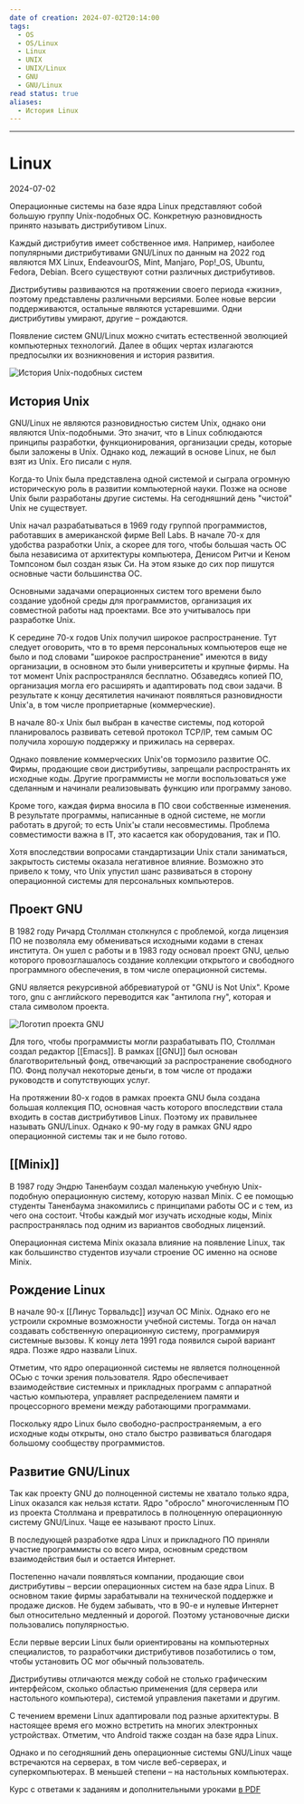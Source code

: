 ```yaml
---
date of creation: 2024-07-02T20:14:00
tags:
  - OS
  - OS/Linux
  - Linux
  - UNIX
  - UNIX/Linux
  - GNU
  - GNU/Linux
read status: true
aliases:
  - История Linux
---
```

---
# Linux
2024-07-02


Операционные системы на базе ядра Linux представляют собой большую группу Unix-подобных ОС. Конкретную разновидность принято называть дистрибутивом Linux.

Каждый дистрибутив имеет собственное имя. Например, наиболее популярными дистрибутивами GNU/Linux по данным на 2022 год являются MX Linux, EndeavourOS, Mint, Manjaro, Pop!\_OS, Ubuntu, Fedora, Debian. Всего существуют сотни различных дистрибутивов.

Дистрибутивы развиваются на протяжении своего периода «жизни», поэтому представлены различными версиями. Более новые версии поддерживаются, остальные являются устаревшими. Одни дистрибутивы умирают, другие – рождаются.

Появление систем GNU/Linux можно считать естественной эволюцией компьютерных технологий. Далее в общих чертах излагаются предпосылки их возникновения и история развития.

![История Unix-подобных систем](https://younglinux.info/sites/default/files/images/linux-bash/linuxhistory.png)





## История Unix

GNU/Linux не являются разновидностью систем Unix, однако они являются Unix-подобными. Это значит, что в Linux соблюдаются принципы разработки, функционирования, организации среды, которые были заложены в Unix. Однако код, лежащий в основе Linux, не был взят из Unix. Его писали с нуля.

Когда-то Unix была представлена одной системой и сыграла огромную историческую роль в развитии компьютерной науки. Позже на основе Unix были разработаны другие системы. На сегодняшний день "чистой" Unix не существует.

Unix начал разрабатываться в 1969 году группой программистов, работавших в американской фирме Bell Labs. В начале 70-х для удобства разработки Unix, а скорее для того, чтобы большая часть ОС была независима от архитектуры компьютера, Денисом Ритчи и Кеном Томпсоном был создан язык Си. На этом языке до сих пор пишутся основные части большинства ОС.

Основными задачами операционных систем того времени было создание удобной среды для программистов, организация их совместной работы над проектами. Все это учитывалось при разработке Unix.

К середине 70-х годов Unix получил широкое распространение. Тут следует оговорить, что в то время персональных компьютеров еще не было и под словами "широкое распространение" имеются в виду организации, в основном это были университеты и крупные фирмы. На тот момент Unix распространялся бесплатно. Обзаведясь копией ПО, организация могла его расширять и адаптировать под свои задачи. В результате к концу десятилетия начинают появляться разновидности Unix'а, в том числе проприетарные (коммерческие).

В начале 80-х Unix был выбран в качестве системы, под которой планировалось развивать сетевой протокол TCP/IP, тем самым ОС получила хорошую поддержку и прижилась на серверах.

Однако появление коммерческих Unix'ов тормозило развитие ОС. Фирмы, продающие свои дистрибутивы, запрещали распространять их исходные коды. Другие программисты не могли воспользоваться уже сделанным и начинали реализовывать функцию или программу заново.

Кроме того, каждая фирма вносила в ПО свои собственные изменения. В результате программы, написанные в одной системе, не могли работать в другой; то есть Unix'ы стали несовместимы. Проблема совместимости важна в IT, это касается как оборудования, так и ПО.

Хотя впоследствии вопросами стандартизации Unix стали заниматься, закрытость системы оказала негативное влияние. Возможно это привело к тому, что Unix упустил шанс развиваться в сторону операционной системы для персональных компьютеров.





## Проект GNU

В 1982 году Ричард Столлман столкнулся с проблемой, когда лицензия ПО не позволяла ему обмениваться исходными кодами в стенах института. Он ушел с работы и в 1983 году основал проект GNU, целью которого провозглашалось создание коллекции открытого и свободного программного обеспечения, в том числе операционной системы.

GNU является рекурсивной аббревиатурой от "GNU is Not Unix". Кроме того, gnu с английского переводится как "антилопа гну", которая и стала символом проекта.

![Логотип проекта GNU](https://younglinux.info/sites/default/files/images/linux-bash/GNU.png)

Для того, чтобы программисты могли разрабатывать ПО, Столлман создал редактор [[Emacs]]. В рамках [[GNU]] был основан благотворительный фонд, отвечающий за распространение свободного ПО. Фонд получал некоторые деньги, в том числе от продажи руководств и сопутствующих услуг.

На протяжении 80-х годов в рамках проекта GNU была создана большая коллекция ПО, основная часть которого впоследствии стала входить в состав дистрибутивов Linux. Поэтому их правильнее называть GNU/Linux. Однако к 90-му году в рамках GNU ядро операционной системы так и не было готово.





## [[Minix]]

В 1987 году Эндрю Таненбаум создал маленькую учебную Unix-подобную операционную систему, которую назвал Minix. С ее помощью студенты Таненбаума знакомились с принципами работы ОС и с тем, из чего она состоит. Чтобы каждый мог изучать исходные коды, Minix распространялась под одним из вариантов свободных лицензий.

Операционная система Minix оказала влияние на появление Linux, так как большинство студентов изучали строение ОС именно на основе Minix.





## Рождение Linux

В начале 90-х [[Линус Торвальдс]] изучал ОС Minix. Однако его не устроили скромные возможности учебной системы. Тогда он начал создавать собственную операционную систему, программируя системные вызовы. К концу лета 1991 года появился сырой вариант ядра. Позже ядро назвали Linux.

Отметим, что ядро операционной системы не является полноценной ОСью с точки зрения пользователя. Ядро обеспечивает взаимодействие системных и прикладных программ с аппаратной частью компьютера, управляет распределением памяти и процессорного времени между работающими программами.

Поскольку ядро Linux было свободно-распространяемым, а его исходные коды открыты, оно стало быстро развиваться благодаря большому сообществу программистов.






## Развитие GNU/Linux

Так как проекту GNU до полноценной системы не хватало только ядра, Linux оказался как нельзя кстати. Ядро "обросло" многочисленным ПО из проекта Столлмана и превратилось в полноценную операционную систему GNU/Linux. Чаще ее называют просто Linux.

В последующей разработке ядра Linux и прикладного ПО приняли участие программисты со всего мира, основным средством взаимодействия был и остается Интернет.

Постепенно начали появляться компании, продающие свои дистрибутивы – версии операционных систем на базе ядра Linux. В основном такие фирмы зарабатывали на технической поддержке и продаже дисков. Не будем забывать, что в 90-е и нулевые Интернет был относительно медленный и дорогой. Поэтому установочные диски пользовались популярностью.

Если первые версии Linux были ориентированы на компьютерных специалистов, то разработчики дистрибутивов позаботились о том, чтобы установить ОС мог обычный пользователь.

Дистрибутивы отличаются между собой не столько графическим интерфейсом, сколько областью применения (для сервера или настольного компьютера), системой управления пакетами и другим.

С течением времени Linux адаптировали под разные архитектуры. В настоящее время его можно встретить на многих электронных устройствах. Отметим, что Android также создан на базе ядра Linux.

Однако и по сегодняшний день операционные системы GNU/Linux чаще встречаются на серверах, в том числе веб-серверах, и суперкомпьютерах. В меньшей степени – на настольных компьютерах.

Курс с ответами к заданиям и дополнительными уроками [в PDF](https://younglinux.info/store/store#!digiseller/detail/2566216)